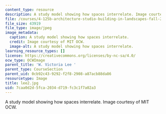 ```yaml
---
content_type: resource
description: A study model showing how spaces interrelate. Image courtesy of MIT OCW.
file: /courses/4-125b-architecture-studio-building-in-landscapes-fall-2005/7caa0d2d5fca2034d719fc3c1f7a02a3_lee2.jpg
file_size: 43919
file_type: image/jpeg
image_metadata:
  caption: A study model showing how spaces interrelate.
  credit: Image courtesy of MIT OCW.
  image-alt: A study model showing how spaces interrelate.
learning_resource_types: []
license: https://creativecommons.org/licenses/by-nc-sa/4.0/
ocw_type: OCWImage
parent_title: 'W. Victoria Lee '
parent_type: CourseSection
parent_uid: 0cb92c43-9292-f2f8-2908-a87acb88da86
resourcetype: Image
title: lee2.jpg
uid: 7caa0d2d-5fca-2034-d719-fc3c1f7a02a3
---
```

A study model showing how spaces interrelate. Image courtesy of MIT OCW.